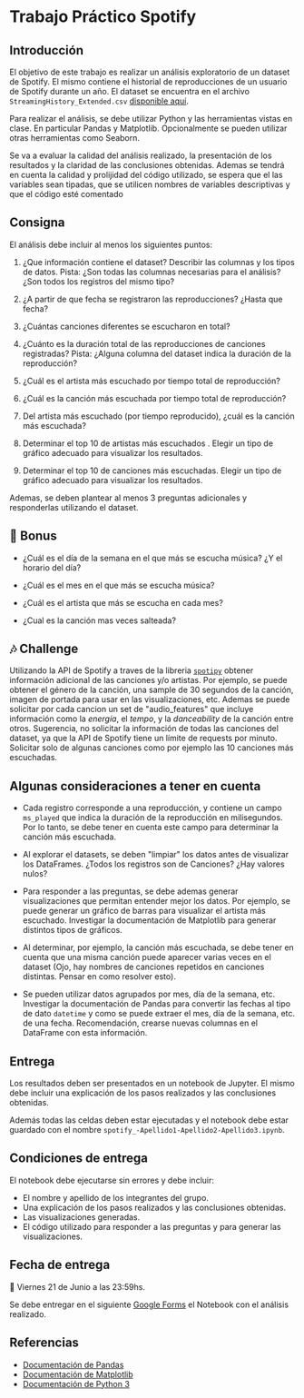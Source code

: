 # Trabajo Práctico Spotify

## Introducción

El objetivo de este trabajo es realizar un análisis exploratorio de un dataset de Spotify. El mismo contiene el historial de reproducciones de un usuario de Spotify durante un año. El dataset se encuentra en el archivo `StreamingHistory_Extended.csv` [disponible aquí](https://github.com/IgnacioPardo/Tecnologias_Exponenciales_2024/blob/main/TP%20Spotify/StreamingHistory_Extended.csv).

Para realizar el análisis, se debe utilizar Python y las herramientas vistas en clase. En particular Pandas y Matplotlib. Opcionalmente se pueden utilizar otras herramientas como Seaborn.

Se va a evaluar la calidad del análisis realizado, la presentación de los resultados y la claridad de las conclusiones obtenidas. Ademas se tendrá en cuenta la calidad y prolijidad del código utilizado, se espera que el las variables sean tipadas, que se utilicen nombres de variables descriptivas y que el código esté comentado

## Consigna

El análisis debe incluir al menos los siguientes puntos:

1. ¿Que información contiene el dataset? Describir las columnas y los tipos de datos. Pista: ¿Son todas las columnas necesarias para el análisis? ¿Son todos los registros del mismo tipo?
2. ¿A partir de que fecha se registraron las reproducciones? ¿Hasta que fecha?

3. ¿Cuántas canciones diferentes se escucharon en total?
4. ¿Cuánto es la duración total de las reproducciones de canciones registradas? Pista: ¿Alguna columna del dataset indica la duración de la reproducción?

5. ¿Cuál es el artista más escuchado por tiempo total de reproducción?
6. ¿Cuál es la canción más escuchada por tiempo total de reproducción?

7. Del artista más escuchado (por tiempo reproducido), ¿cuál es la canción más escuchada?

8. Determinar el top 10 de artistas más escuchados . Elegir un tipo de gráfico adecuado para visualizar los resultados.
9. Determinar el top 10 de canciones más escuchadas. Elegir un tipo de gráfico adecuado para visualizar los resultados.

Ademas, se deben plantear al menos 3 preguntas adicionales y responderlas utilizando el dataset.

## 🔋 Bonus

- ¿Cuál es el día de la semana en el que más se escucha música? ¿Y el horario del día?
- ¿Cuál es el mes en el que más se escucha música?
- ¿Cuál es el artista que más se escucha en cada mes?

- ¿Cual es la canción mas veces salteada?

## 🎶 Challenge

Utilizando la API de Spotify a traves de la libreria [`spotipy`](https://spotipy.readthedocs.io/en/2.23.0_a/) obtener información adicional de las canciones y/o artistas. Por ejemplo, se puede obtener el género de la canción, una sample de 30 segundos de la canción, imagen de portada para usar en las visualizaciones, etc. Ademas se puede solicitar por cada cancion un set de "audio_features" que incluye información como la _energía_, el _tempo_, y la _danceability_ de la canción entre otros. Sugerencia, no solicitar la información de todas las canciones del dataset, ya que la API de Spotify tiene un límite de requests por minuto. Solicitar solo de algunas canciones como por ejemplo las 10 canciones más escuchadas.

## Algunas consideraciones a tener en cuenta

- Cada registro corresponde a una reproducción, y contiene un campo `ms_played` que indica la duración de la reproducción en milisegundos. Por lo tanto, se debe tener en cuenta este campo para determinar la canción más escuchada.
- Al explorar el datasets, se deben "limpiar" los datos antes de visualizar los DataFrames. ¿Todos los registros son de Canciones? ¿Hay valores nulos?

- Para responder a las preguntas, se debe ademas generar visualizaciones que permitan entender mejor los datos. Por ejemplo, se puede generar un gráfico de barras para visualizar el artista más escuchado. Investigar la documentación de Matplotlib para generar distintos tipos de gráficos.
- Al determinar, por ejemplo, la canción más escuchada, se debe tener en cuenta que una misma canción puede aparecer varias veces en el dataset (Ojo, hay nombres de canciones repetidos en canciones distintas. Pensar en como resolver esto).
- Se pueden utilizar datos agrupados por mes, día de la semana, etc. Investigar la documentación de Pandas para convertir las fechas al tipo de dato `datetime` y como se puede extraer el mes, día de la semana, etc. de una fecha. Recomendación, crearse nuevas columnas en el DataFrame con esta información.

## Entrega

Los resultados deben ser presentados en un notebook de Jupyter. El mismo debe incluir una explicación de los pasos realizados y las conclusiones obtenidas.

Además todas las celdas deben estar ejecutadas y el notebook debe estar guardado con el nombre `spotify_-Apellido1-Apellido2-Apellido3.ipynb`.

## Condiciones de entrega

El notebook debe ejecutarse sin errores y debe incluir:

- El nombre y apellido de los integrantes del grupo.
- Una explicación de los pasos realizados y las conclusiones obtenidas.
- Las visualizaciones generadas.
- El código utilizado para responder a las preguntas y para generar las visualizaciones.

## Fecha de entrega

📅 Viernes 21 de Junio a las 23:59hs.

Se debe entregar en el siguiente [Google Forms]() el Notebook con el análisis realizado.

## Referencias

- [Documentación de Pandas](https://pandas.pydata.org/docs/)
- [Documentación de Matplotlib](https://matplotlib.org/stable/contents.html)
- [Documentación de Python 3](https://docs.python.org/3/)
